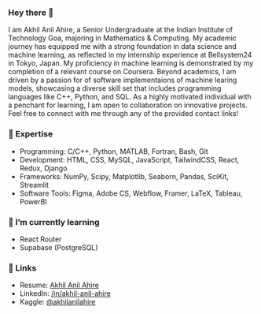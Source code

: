 ### Hey there 👋

I am Akhil Anil Ahire, a Senior Undergraduate at the Indian Institute of Technology Goa, majoring in Mathematics & Computing. My academic journey has equipped me with a strong foundation in data science and machine learning, as reflected in my internship experience at Bellsystem24 in Tokyo, Japan. My proficiency in machine learning is demonstrated by my completion of a relevant course on Coursera. Beyond academics, I am driven by a passion for of software implementaions of machine learing models, showcasing a diverse skill set that includes programming languages like C++, Python, and SQL. As a highly motivated individual with a penchant for learning, I am open to collaboration on innovative projects. Feel free to connect with me through any of the provided contact links!

### 🔭 Expertise

- Programming: C/C++, Python, MATLAB, Fortran, Bash, Git
- Development: HTML, CSS, MySQL, JavaScript, TailwindCSS, React, Redux, Django
- Frameworks: NumPy, Scipy, Matplotlib, Seaborn, Pandas, SciKit, Streamlit
- Software Tools: Figma, Adobe CS, Webflow, Framer, LaTeX, Tableau, PowerBI

### 📙 I’m currently learning 

- React Router
- Supabase (PostgreSQL)

### 🔗 Links 
- Resume: [Akhil Anil Ahire](#)
- LinkedIn: [/in/akhil-anil-ahire](https://www.linkedin.com/in/akhil-anil-ahire/)
- Kaggle: [@akhilanilahire](https://www.kaggle.com/akhilanilahire)
